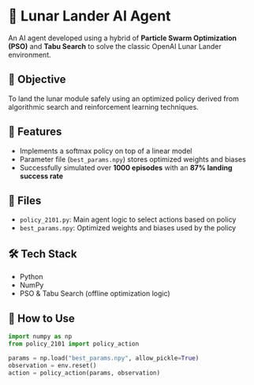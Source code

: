 # 🚀 Lunar Lander AI Agent

An AI agent developed using a hybrid of **Particle Swarm Optimization (PSO)** and **Tabu Search** to solve the classic OpenAI Lunar Lander environment.

## 🎯 Objective
To land the lunar module safely using an optimized policy derived from algorithmic search and reinforcement learning techniques.

## 🧠 Features
- Implements a softmax policy on top of a linear model
- Parameter file (`best_params.npy`) stores optimized weights and biases
- Successfully simulated over **1000 episodes** with an **87% landing success rate**

## 🧩 Files
- `policy_2101.py`: Main agent logic to select actions based on policy
- `best_params.npy`: Optimized weights and biases used by the policy

## 🛠️ Tech Stack
- Python
- NumPy
- PSO & Tabu Search (offline optimization logic)

## 🚀 How to Use
```python
import numpy as np
from policy_2101 import policy_action

params = np.load("best_params.npy", allow_pickle=True)
observation = env.reset()
action = policy_action(params, observation)
